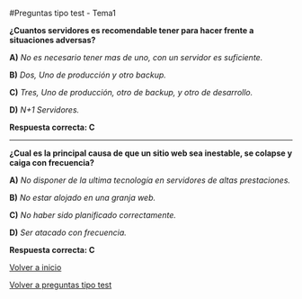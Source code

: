 #Preguntas tipo test - Tema1


**¿Cuantos servidores es recomendable tener para hacer frente a situaciones adversas?**

**A)** *No es necesario tener mas de uno, con un servidor es suficiente.*

**B)** *Dos, Uno de producción y otro backup.*

**C)** *Tres, Uno de  producción, otro de backup, y otro de desarrollo.*

**D)** *N+1 Servidores.*

**Respuesta correcta: C**

***

**¿Cual es la principal causa de que un sitio web sea inestable, se colapse y caiga con frecuencia?**

**A)** *No disponer de la ultima tecnología en servidores de altas prestaciones.*

**B)** *No estar alojado en una granja web.*

**C)** *No haber sido planificado correctamente.*

**D)** *Ser atacado con frecuencia.*

**Respuesta correcta: C**


[Volver a inicio](../../../)

[Volver a preguntas tipo test](../../../Preguntas_Test)
